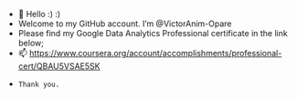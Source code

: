 - 👋 Hello :) :)
-    Welcome to my GitHub account. I’m @VictorAnim-Opare
-    Please find my Google Data Analytics Professional certificate in the link below;
- 📫 https://www.coursera.org/account/accomplishments/professional-cert/QBAU5VSAE5SK
-     Thank you.

<!---
VictorAnim-Opare/VictorAnim-Opare is a ✨ special ✨ repository because its `README.md` (this file) appears on your GitHub profile.
You can click the Preview link to take a look at your changes.
--->
